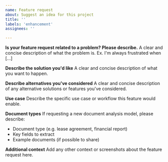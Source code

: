```yaml
---
name: Feature request
about: Suggest an idea for this project
title: ''
labels: 'enhancement'
assignees: ''

---
```


**Is your feature request related to a problem? Please describe.**
A clear and concise description of what the problem is. Ex. I'm always frustrated when [...]

**Describe the solution you'd like**
A clear and concise description of what you want to happen.

**Describe alternatives you've considered**
A clear and concise description of any alternative solutions or features you've considered.

**Use case**
Describe the specific use case or workflow this feature would enable.

**Document types**
If requesting a new document analysis model, please describe:
- Document type (e.g. lease agreement, financial report)
- Key fields to extract
- Example documents (if possible to share)

**Additional context**
Add any other context or screenshots about the feature request here.